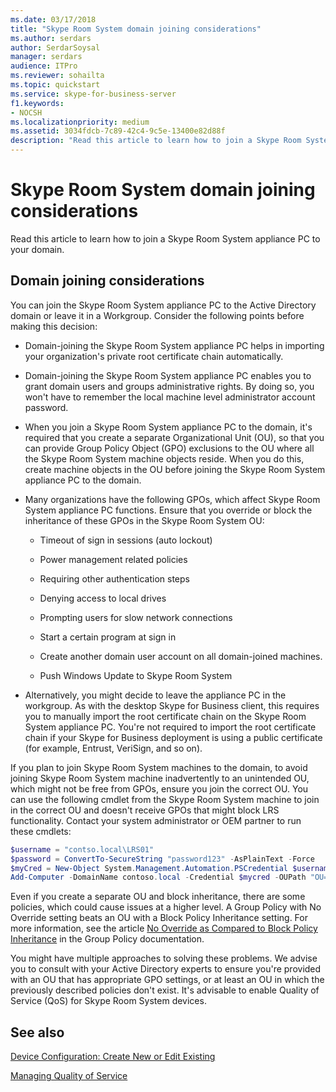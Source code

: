 ```yaml
---
ms.date: 03/17/2018
title: "Skype Room System domain joining considerations"
ms.author: serdars
author: SerdarSoysal
manager: serdars
audience: ITPro
ms.reviewer: sohailta
ms.topic: quickstart
ms.service: skype-for-business-server
f1.keywords:
- NOCSH
ms.localizationpriority: medium
ms.assetid: 3034fdcb-7c89-42c4-9c5e-13400e82d88f
description: "Read this article to learn how to join a Skype Room System appliance PC to your domain."
---
```


# Skype Room System domain joining considerations
 
Read this article to learn how to join a Skype Room System appliance PC to your domain.
  
## Domain joining considerations

You can join the Skype Room System appliance PC to the Active Directory domain or leave it in a Workgroup. Consider the following points before making this decision:
  
- Domain-joining the Skype Room System appliance PC helps in importing your organization's private root certificate chain automatically.
    
- Domain-joining the Skype Room System appliance PC enables you to grant domain users and groups administrative rights. By doing so, you won't have to remember the local machine level administrator account password.
    
- When you join a Skype Room System appliance PC to the domain, it's required that you create a separate Organizational Unit (OU), so that you can provide Group Policy Object (GPO) exclusions to the OU where all the Skype Room System machine objects reside. When you do this, create machine objects in the OU before joining the Skype Room System appliance PC to the domain.
    
- Many organizations have the following GPOs, which affect Skype Room System appliance PC functions. Ensure that you override or block the inheritance of these GPOs in the Skype Room System OU: 
    
  - Timeout of sign in sessions (auto lockout)
    
  - Power management related policies
    
  - Requiring other authentication steps
    
  - Denying access to local drives
    
  - Prompting users for slow network connections
    
  - Start a certain program at sign in
    
  - Create another domain user account on all domain-joined machines.
    
  - Push Windows Update to Skype Room System
    
- Alternatively, you might decide to leave the appliance PC in the workgroup. As with the desktop Skype for Business client, this requires you to manually import the root certificate chain on the Skype Room System appliance PC. You're not required to import the root certificate chain if your Skype for Business deployment is using a public certificate (for example, Entrust, VeriSign, and so on). 
    
If you plan to join Skype Room System machines to the domain, to avoid joining Skype Room System machine inadvertently to an unintended OU, which might not be free from GPOs, ensure you join the correct OU. You can use the following cmdlet from the Skype Room System machine to join in the correct OU and doesn't receive GPOs that might block LRS functionality. Contact your system administrator or OEM partner to run these cmdlets:
  
```powershell
$username = "contso.local\LRS01"
$password = ConvertTo-SecureString "password123" -AsPlainText -Force
$myCred = New-Object System.Management.Automation.PSCredential $username, $password
Add-Computer -DomainName contoso.local -Credential $mycred -OUPath "OU=LyncRoomSystem,OU=Resources,DC=CONTOSO,DC=LOCAL"
```

Even if you create a separate OU and block inheritance, there are some policies, which could cause issues at a higher level. A Group Policy with No Override setting beats an OU with a Block Policy Inheritance setting. For more information, see the article [No Override as Compared to Block Policy Inheritance](/previous-versions/windows/it-pro/windows-2000-server/cc978255(v=technet.10)) in the Group Policy documentation.
  
You might have multiple approaches to solving these problems. We advise you to consult with your Active Directory experts to ensure you're provided with an OU that has appropriate GPO settings, or at least an OU in which the previously described policies don't exist. It's advisable to enable Quality of Service (QoS) for Skype Room System devices.

## See also
  
[Device Configuration: Create New or Edit Existing](../../../help-topics/help-lscp/device-configuration-create-new-or-edit-existing.md#device-configuration-create-new-or-edit-existing)

[Managing Quality of Service](../../../plan-your-deployment/network-requirements/network-requirements.md#managing-quality-of-service)
